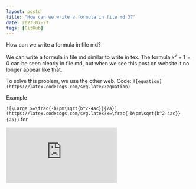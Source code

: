 ```yaml
---
layout: postd
title: "How can we write a formula in file md 3?"
date: 2023-07-27
tags: [GitHub]
---
```


How can we write a formula in file md?

We can write a formula in file md similar to write in tex. The formula
$x^2+1=0$ can be seen clearly in file md, but when we see this post on website it no longer appear like that.

To solve this problem, we use the other web. Code: `![equation](https://latex.codecogs.com/svg.latex?equation)`

Example

`![\Large x=\frac{-b\pm\sqrt{b^2-4ac}}{2a}](https://latex.codecogs.com/svg.latex?x=\frac{-b\pm\sqrt{b^2-4ac}}{2a})`
for

![\Large x=\frac{-b\pm\sqrt{b^2-4ac}}{2a}](https://latex.codecogs.com/svg.latex?x%3D%5Cfrac%7B-b%5Cpm%5Csqrt%7Bb%5E2-4ac%7D%7D%7B2a%7D)


<div class="fb-comments" data-href="https://hoangnamphan.github.io/blog/equation3" data-width="300" data-numposts="10"></div>

